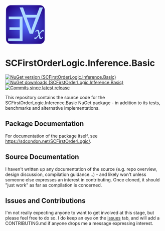 ![SCFirstOrderLogic Icon](src/SCFirstOrderLogic-128.png)

# SCFirstOrderLogic.Inference.Basic

[![NuGet version (SCFirstOrderLogic.Inference.Basic)](https://img.shields.io/nuget/v/SCFirstOrderLogic.Inference.Basic.svg?style=flat-square)](https://www.nuget.org/packages/SCFirstOrderLogic.Inference.Basic/) 
[![NuGet downloads (SCFirstOrderLogic.Inference.Basic)](https://img.shields.io/nuget/dt/SCFirstOrderLogic.Inference.Basic.svg?style=flat-square)](https://www.nuget.org/packages/SCFirstOrderLogic.Inference.Basic/) 
[![Commits since latest release](https://img.shields.io/github/commits-since/sdcondon/SCFirstOrderLogic.Inference.Basic/latest?style=flat-square)](https://github.com/sdcondon/SCFirstOrderLogic.Inference.Basic/compare/1.2.0...main) 

This repository contains the source code for the SCFirstOrderLogic.Inference.Basic NuGet package - in addition to its tests, benchmarks and alternative implementations.

## Package Documentation

For documentation of the package itself, see https://sdcondon.net/SCFirstOrderLogic/.

## Source Documentation

I haven't written up any documentation of the source (e.g. repo overview, design discussion, compilation guidance…) - and likely won't unless someone else expresses an interest in contributing.
Once cloned, it should "just work" as far as compilation is concerned.

## Issues and Contributions

I'm not really expecting anyone to want to get involved at this stage, but please feel free to do so.
I do keep an eye on the [issues](https://github.com/sdcondon/SCFirstOrderLogic.Inference.Basic/issues) tab, and will add a CONTRIBUTING.md if anyone drops me a message expressing interest.
